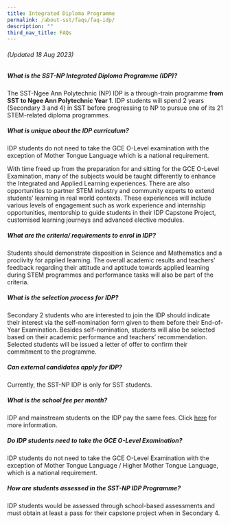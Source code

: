 ```yaml
---
title: Integrated Diploma Programme
permalink: /about-sst/faqs/faq-idp/
description: ""
third_nav_title: FAQs
---
```

###### *(Updated 18 Aug 2023)*

##### What is the SST-NP Integrated Diploma Programme (IDP)?
The SST-Ngee Ann Polytechnic (NP) IDP is a through-train programme **from SST to Ngee Ann Polytechnic Year 1**. IDP students will spend 2 years (Secondary 3 and 4) in SST before progressing to NP to pursue one of its 21 STEM-related diploma programmes.

##### What is unique about the IDP curriculum?
IDP students do not need to take the GCE O-Level examination with the exception of Mother Tongue Language which is a national requirement. 

With time freed up from the preparation for and sitting for the GCE O-Level Examination, many of the subjects would be taught differently to enhance the Integrated and Applied Learning experiences. There are also opportunities to partner STEM industry and community experts to extend students’ learning in real world contexts. These experiences will include various levels of engagement such as work experience and internship opportunities, mentorship to guide students in their IDP Capstone Project, customised learning journeys and advanced elective modules.

##### What are the criteria/ requirements to enrol in IDP? 
Students should demonstrate disposition in Science and Mathematics and a proclivity for applied learning. The overall academic results and teachers’ feedback regarding their attitude and aptitude towards applied learning during STEM programmes and performance tasks will also be part of the criteria.

##### What is the selection process for IDP?
Secondary 2 students who are interested to join the IDP should indicate their interest via the self-nomination form given to them before their End-of-Year Examination. Besides self-nomination, students will also be selected based on their academic performance and teachers’ recommendation. Selected students will be issued a letter of offer to confirm their commitment to the programme.

##### Can external candidates apply for IDP?
Currently, the SST-NP IDP is only for SST students.

##### What is the school fee per month?
IDP and mainstream students on the IDP pay the same fees. 
Click [here](https://www.sst.edu.sg/student-admission/school-fees/) for more information.

##### Do IDP students need to take the GCE O-Level Examination? 
IDP students do not need to take the GCE O-Level Examination with the exception of Mother Tongue Language / Higher Mother Tongue Language, which is a national requirement. 

##### How are students assessed in the SST-NP IDP Programme?
IDP students would be assessed through school-based assessments and must obtain at least a pass for their capstone project when in Secondary 4.
